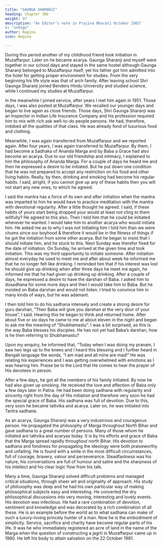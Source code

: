 ```yaml
---
title: "GAUNGA SHARANJI"
heading: Chapter 30b
weight: 97
description: "An Editor’s note in Prajina Bharati October 1983"
c: "indigo"
author: Nagina
icon: Nagina

---
```





During this period another of my childhood friend took initiation in Muzaffarpur.
Later on he became acarya. Gaunga Sharanji and myself were together in our school
days and stayed in the same hostel although Gaunga Sharanji belonged to
Muzaffarpur itself, yet his father got him admitted into the hotel for getting proper
environment for studies. From the very beginning his life style was that of arch family.
After leaving school Shri Gaunga Sharanji joined Benders Hindu University and
studied science, while I continued my studies at Muzaffarpur.

In the meanwhile I joined
service, after years I met him again in 1951. Those days, I was also posted at
Muzaffarpur. We recalled our younger days and began to live again as close friends.
Those days, Shri Gaunga Sharanji was an Inspector in Indian Life Insurance Company
and his profession required him to mix with rich ask well-to-do people persons. He had,
therefore, imbibed all the qualities of that class. He was already fond of luxurious food
and clothing.

Meanwhile, I was again transferred from Muzaffarpur and we reported
again. After four years, I was again transferred to Muzaffarpur. By them, I had become
a Sadhaka of Ananda Marga and by Baba a Grace had also become an acarya. Due to
our old friendship and intimacy, I explained to him the philosophy of Ananda Marga.
For a couple of days he heard me and then he expressed a desire to be initiated. But
he put down one condition that he was not prepared to accept any restriction on his
food and other living habits. Really, by then, drinking and smoking had become his
regular habits. I said, alright, if you cannot give up any of these habits then you will not
start any new ones, to which he agreed.

I said the mantra has a force of its own and after initiation when the mantra was
imparted to him he would have to practice meditation with the mantra with devotional
regularity. After a little thought he agreed. I said, if these habits of yours start being
dropped your would at least not cling to them willfully? He agreed to this also. Then I
told him that he could be initiated wherever he wanted. I would take him to another
acarya who would initiate him. He asked me as to why I was not Initiating him I told him
than we were chums since our boyhood & therefore it would be in the fitness of things if
he got the initiation from some other acarya. But he began to insist that I should initiate
him, and he stuck to this. Next Sunday was therefor fixed for the date of initiation.
On Sunday, he arrived at the given time and took initiation. This was my third
opportunity to initiate someone. After initiation almost everyday he used to meet me
and after about week he informed me that he no longer felt like drinking. I reminded
him that if his interest was lost he should give up drinking when after three days he
meet me again, he informed me that he had given up drinking up drinking. After a
couple of days, he expressed a desire to have the darshan of Baba. I asked him to dosadhana for some more days and then I would take him to Baba. But he insisted on
Baba darshan and would not listen. I tried to convince him in many kinds of ways, but
he was adamant.

I then told him to do his sadhana intensely and create a strong desire for guru
darshan, “Then Baba will give you darshan at the very door of your house”, I said.
Hearing this he began to think and returned home.
After about five or six days he came to me at about eleven in the night and
began to ask me the meaning of “Shubhamastu”. I was a bit surprised, as this is the
way Baba blesses his disciples. He has not yet had Baba’s darshan, how is he then
referring to Shubhamastu?

Upon my enquiry, he informed that, “Today when I was doing my pranam, I saw
two legs up to the knees and I heard this blessing and I further heard in Bengali
language the words, “I am mad and all mine are mad!”
He was relating his experiences and I was getting overwhelmed with emotions
as I was hearing him. Praise be to the Lord that He comes to hear the prayer of His
devotees in person.

After a few days, he got all the members of his family initiated. By now he had
also given up smoking. He received the love and affection of Baba only a few days
later in Patna. He had been doing sadhana with regularity and sincerity right from the
day of His initiation and therefore very soon he had the special grace of Baba. His
sadhana was full of devotion. Due to this, very soon he became tattvika and acarya.
Later on, he was initiated into Tantra sadhana.

As an acarya, Gaunga Sharanji was a very industrious and courageous person.
He propagated the philosophy of Marga throughout North Bihar and gave sadhana to a
great number of persons. Many of those whom he initiated are tattvika and acaryas
today. It is by his efforts and grace of Baba that the Marga spread rapidly throughout
north Bihar. His devotion to sadhana and fondness for propagating the ideology were
both praiseworthy and unfailing. He is found with a smile in the most difficult
circumstances, full of courage, bravery, valour and perseverance. Steadfastness was
his nature, his conversations are full of humour and satire and the sharpness of his
intellect and his clear logic flow from his talk.

Many a time, Gaunga Sharanji solved difficult problems and managed critical
situations, through sheer wit and originality of approach. His study of philosophy was
deep and he had his own particular way of making philosophical subjects easy and
interesting. He converted the dry philosophical discussions into very moving,
interesting and lovely events. His devotion was infectious. He had a rare combination
of devotion, sentiment and knowledge and was decorated by a rich combination of all
these. He is an example before the world as to what sadhana can make of such a
luxury-loving princely hunter of a man. Now he is the embodiment of simplicity. Service,
sacrifice and charity have become regular parts of his life.
It was he who immediately registered an acre of land in the name of the Marga
when the question of constructing a jagrti in Muzaffarpur came up in 1960. He left his
body to attain salvation on the 22 October 1981.